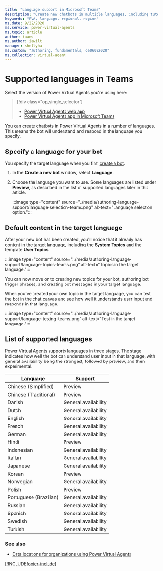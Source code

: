 ```yaml
---
title: "Language support in Microsoft Teams"
description: "Create new chatbots in multiple languages, including tutorial and system topics, in the Power Virtual Agents app in Microsoft Teams."
keywords: "PVA, language, regional, region"
ms.date: 9/22/2020
ms.service: power-virtual-agents
ms.topic: article
author: iaanw
ms.author: iawilt
manager: shellyha
ms.custom: "authoring, fundamentals, ce06092020"
ms.collection: virtual-agent
---
```


# Supported languages in Teams

Select the version of Power Virtual Agents you're using here:

> [!div class="op_single_selector"]
>
> - [Power Virtual Agents web app](../authoring-language-support.md)
> - [Power Virtual Agents app in Microsoft Teams](authoring-language-support-teams.md)

You can create chatbots in Power Virtual Agents in a number of languages. This means the bot will understand and respond in the language you specify.

## Specify a language for your bot

You specify the target language when you first [create a bot](authoring-first-bot-teams.md).

1. In the **Create a new bot** window, select **Language**.

2. Choose the language you want to use. Some languages are listed under **Preview**, as described in the list of supported languages later in this article.

    :::image type="content" source="../media/authoring-language-support/language-selection-teams.png" alt-text="Language selection option.":::

## Default content in the target language

After your new bot has been created, you'll notice that it already has content in the target language, including the **System Topics** and the template **User Topics**.

:::image type="content" source="../media/authoring-language-support/language-topics-teams.png" alt-text="Topics in the target language.":::

You can now move on to creating new topics for your bot, authoring bot trigger phrases, and creating bot messages in your target language.

When you've created your own topic in the target language, you can test the bot in the chat canvas and see how well it understands user input and responds in that language.

:::image type="content" source="../media/authoring-language-support/language-testing-teams.png" alt-text="Test in the target language.":::

## List of supported languages

Power Virtual Agents supports languages in three stages. The stage indicates how well the bot can understand user input in that language, with general availability being the strongest, followed by preview, and then experimental.

| Language               | Support              |
| ---------------------- | -------------------- |
| Chinese (Simplified)   | Preview              |
| Chinese (Traditional)  | Preview              |
| Danish                 | General availability |
| Dutch                  | General availability |
| English                | General availability |
| French                 | General availability |
| German                 | General availability |
| Hindi                  | Preview              |
| Indonesian             | General availability |
| Italian                | General availability |
| Japanese               | General availability |
| Korean                 | Preview              |
| Norwegian              | General availability |
| Polish                 | Preview              |
| Portuguese (Brazilian) | General availability |
| Russian                | General availability |
| Spanish                | General availability |
| Swedish                | General availability |
| Turkish                | General availability |

### See also

- [Data locations for organizations using Power Virtual Agents](data-location-teams.md)

[!INCLUDE[footer-include](../includes/footer-banner.md)]

